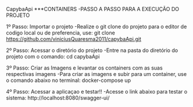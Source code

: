 CapybaApi
***CONTAINERS -PASSO A PASSO PARA A EXECUÇÃO DO PROJETO

1º Passo: Importar o projeto -Realize o git clone do projeto para o editor de codigo local ou de preferencia, use: git clone https://github.com/viniciusQuaresma2011/capybaApi.git

2º Passo: Acessar o diretório do projeto -Entre na pasta do diretório do projeto com o comando: cd capybaApi

3º Passo: Criar as Imagens e levantar os containers com as suas respectivas imagens -Para criar as imagens e subir para um container, use o comando abaixo no terminal: docker-compose up

4º Passo: Acessar a aplicaçao e testar!! -Acesse o link abaixo para testar o sistema: http://localhost:8080/swagger-ui/

